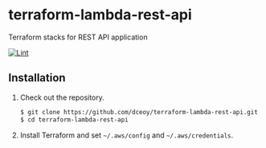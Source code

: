 terraform-lambda-rest-api
=========================

Terraform stacks for REST API application

[![Lint](https://github.com/dceoy/terraform-lambda-rest-api/actions/workflows/lint.yml/badge.svg)](https://github.com/dceoy/terraform-lambda-rest-api/actions/workflows/lint.yml)

Installation
------------

1.  Check out the repository.

    ```sh
    $ git clone https://github.com/dceoy/terraform-lambda-rest-api.git
    $ cd terraform-lambda-rest-api
    ```

2.  Install Terraform and set `~/.aws/config` and `~/.aws/credentials`.
